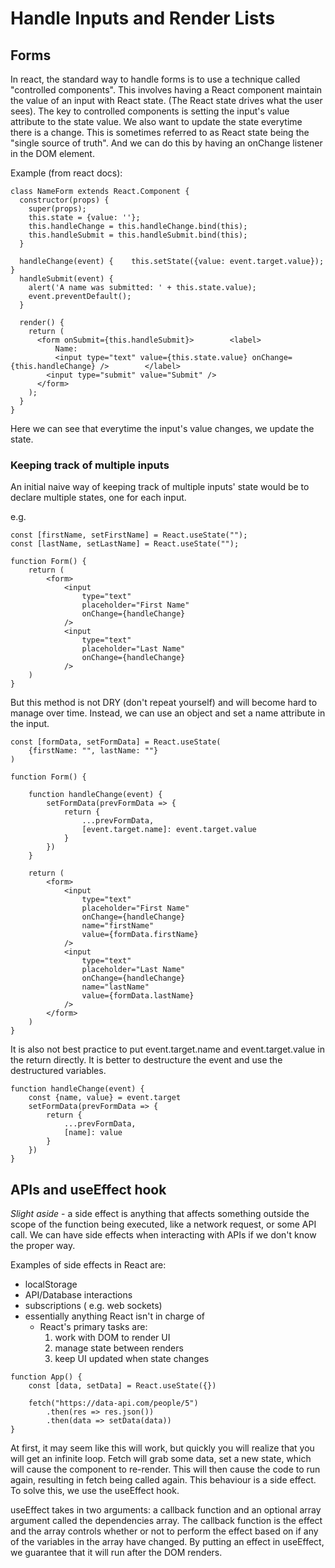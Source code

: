# Handle Inputs and Render Lists

<h2>Forms</h2>

In react, the standard way to handle forms is to use a technique called "controlled components". This involves having a React component maintain the value of an input with React state. (The React state drives what the user sees). The key to controlled components is setting the input's value attribute to the state value. We also want to update the state everytime there is a change. This is sometimes referred to as React state being the "single source of truth". And we can do this by having an onChange listener in the DOM element. 

Example (from react docs):

```
class NameForm extends React.Component {
  constructor(props) {
    super(props);
    this.state = {value: ''};
    this.handleChange = this.handleChange.bind(this);
    this.handleSubmit = this.handleSubmit.bind(this);
  }

  handleChange(event) {    this.setState({value: event.target.value});  }
  handleSubmit(event) {
    alert('A name was submitted: ' + this.state.value);
    event.preventDefault();
  }

  render() {
    return (
      <form onSubmit={this.handleSubmit}>        <label>
          Name:
          <input type="text" value={this.state.value} onChange={this.handleChange} />        </label>
        <input type="submit" value="Submit" />
      </form>
    );
  }
}
```
Here we can see that everytime the input's value changes, we update the state.

<h3>Keeping track of multiple inputs</h3>
An initial naive way of keeping track of multiple inputs' state would be to declare multiple states, one for each input.

e.g.
```
const [firstName, setFirstName] = React.useState("");
const [lastName, setLastName] = React.useState("");

function Form() {
    return (
        <form>
            <input
                type="text"
                placeholder="First Name"
                onChange={handleChange}
            />
            <input
                type="text"
                placeholder="Last Name"
                onChange={handleChange}
            />
    )
}
```
But this method is not DRY (don't repeat yourself) and will become hard to manage over time. Instead, we can use an object and set a name attribute in the input.

```
const [formData, setFormData] = React.useState(
    {firstName: "", lastName: ""}
)

function Form() {

    function handleChange(event) {
        setFormData(prevFormData => {
            return {
                ...prevFormData,
                [event.target.name]: event.target.value
            }
        })
    }

    return (
        <form>
            <input
                type="text"
                placeholder="First Name"
                onChange={handleChange}
                name="firstName"
                value={formData.firstName}
            />
            <input
                type="text"
                placeholder="Last Name"
                onChange={handleChange}
                name="lastName"
                value={formData.lastName}
            />
        </form>
    )
}
```

It is also not best practice to put event.target.name and event.target.value in the return directly. It is better to destructure the event and use the destructured variables.

```
function handleChange(event) {
    const {name, value} = event.target
    setFormData(prevFormData => {
        return {
            ...prevFormData,
            [name]: value
        }
    })
}
```

<h2>APIs and useEffect hook</h2>

<i>Slight aside</i> - a side effect is anything that affects something outside the scope of the function being executed, like a network request, or some API call. 
We can have side effects when interacting with APIs if we don't know the proper way. 

Examples of side effects in React are:
- localStorage
- API/Database interactions
- subscriptions ( e.g. web sockets)
- essentially anything React isn't in charge of
    - React's primary tasks are:
        1. work with DOM to render UI
        2. manage state between renders
        3. keep UI updated when state changes

```
function App() {
    const [data, setData] = React.useState({})

    fetch("https://data-api.com/people/5")
        .then(res => res.json())
        .then(data => setData(data))
}
```

At first, it may seem like this will work, but quickly you will realize that you will get an infinite loop. Fetch will grab some data, set a new state, which will cause the component to re-render. This will then cause the code to run again, resulting in fetch being called again. This behaviour is a side effect. To solve this, we use the useEffect hook.

useEffect takes in two arguments: a callback function and an optional array argument called the dependencies array. The callback function is the effect and the array controls whether or not to perform the effect based on if any of the variables in the array have changed. By putting an effect in useEffect, we guarantee that it will run after the DOM renders. 